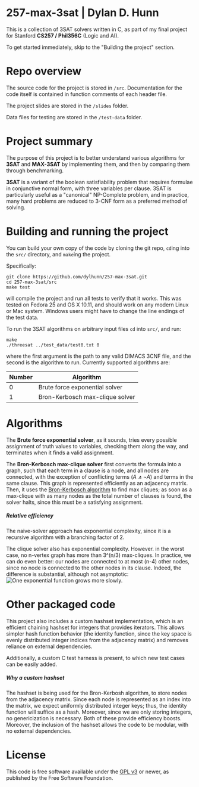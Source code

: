 257-max-3sat | Dylan D. Hunn
============================


This is a collection of 3SAT solvers written in C, as part of my final project for Stanford **CS257 / Phil356C** (Logic and AI).

To get started immediately, skip to the "Building the project" section.

Repo overview
=============

The source code for the project is stored in `/src`. Documentation for the code itself is contained in function comments of each header file.

The project slides are stored in the `/slides` folder.

Data files for testing are stored in the `/test-data` folder.

Project summary
===============

The purpose of this project is to better understand various algorithms for **3SAT** and **MAX-3SAT** by implementing them, and then by comparing them through benchmarking.

**3SAT** is a variant of the boolean satisfiability problem that requires formulae in conjunctive normal form, with three variables per clause. 3SAT is particularly useful as a "canonical" NP-Complete problem, and in practice, many hard problems are reduced to 3-CNF form as a preferred method of solving. 

Building and running the project
================================

You can build your own copy of the code by cloning the git repo, `cd`ing into the `src/` directory, and `make`ing the project.

Specifically:

    git clone https://github.com/dylhunn/257-max-3sat.git
    cd 257-max-3sat/src
    make test
will compile the project and run all tests to verify that it works. This was tested on Fedora 25 and OS X 10.11, and should work on any modern Linux or Mac system. Windows users might have to change the line endings of the test data.

To run the 3SAT algorithms on arbitrary input files `cd` into `src/`, and run:

	make
    ./threesat ../test_data/test0.txt 0
where the first argument is the path to any valid DIMACS 3CNF file, and the second is the algorithm to run. Currently supported algorithms are:

Number | Algorithm
--- | ---
0 | Brute force exponential solver
1 | Bron-Kerbosch max-clique solver

Algorithms
==========

The **Brute force exponential solver**, as it sounds, tries every possible assignment of truth values to variables, checking them along the way, and terminates when it finds a valid assignment.

The **Bron-Kerbosch max-clique solver** first converts the formula into a graph, such that each term in a clause is a node, and all nodes are connected, with the exception of conflicting terms (*A ∧ ¬A*) and terms in the same clause. This graph is represented efficiently as an adjacency matrix. Then, it uses the [Bron-Kerbosch algorithm](https://en.wikipedia.org/wiki/Bron%E2%80%93Kerbosch_algorithm) to find max cliques; as soon as a max-clique with as many nodes as the total number of clauses is found, the solver halts, since this must be a satisfying assignment.

##### Relative efficiency

The naive-solver approach has exponential complexity, since it is a recursive algorithm with a branching factor of 2. 

The clique solver also has exponential complexity. However. in the worst case, no n-vertex graph has more than 3^(n/3) max-cliques. In practice, we can do even better: our nodes are connected to at most (n-4) other nodes, since no node is connected to the other nodes in its clause. Indeed, the difference is substantial, although not asymptotic:
![One exponential function grows more slowly.](http://i.imgur.com/qiGZl8P.png "One exponential function grows more slowly.")

Other packaged code
===================

This project also includes a custom hashset implementation, which is an efficient chaining hashset for integers that provides iterators. This allows simpler hash function behavior (the identity function, since the key space is evenly distributed integer indices from the adjacency matrix) and removes reliance on external dependencies.

Additionally, a custom C test harness is present, to which new test cases can be easily added.

##### Why a custom hashset
The hashset is being used for the Bron-Kerbosh algorithm, to store nodes from the adjacency matrix. Since each node is represented as an index into the matrix, we expect uniformly distributed integer keys; thus, the identity function will suffice as a hash. Moreover, since we are only storing integers, no genericization is necessary. Both of these provide efficiency boosts. Moreover, the inclusion of the hashset allows the code to be modular, with no external dependencies.

License
=======

This code is free software available under the [GPL v3](https://www.gnu.org/licenses/gpl-3.0.en.html) or newer, as published by the Free Software Foundation.